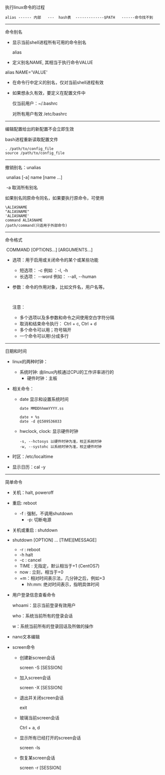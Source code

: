 执行linux命令的过程

```
alias ------ 内部   ---  hash表  -------------$PATH   ------命令找不到
```

-----



命令别名

 * 显示当前shell进程所有可用的命令别名

   alias

 *  定义别名NAME, 其相当于执行命令VALUE

   alias NAME='VALUE'

 * 在命令行中定义的别名，仅对当前shell进程有效 

 * 如果想永久有效，要定义在配置文件中

   仅当前用户：~/.bashrc

   对所有用户有效  /etc/bashrc 

--------

编辑配置给出的新配置不会立即生效

bash进程重新读取配置文件

```shell
. /path/to/config_file
source /path/to/config_file
```

-------

撤销别名：unalias

​		unalias [-a] name [name ...]

​		-a 取消所有别名

如果别名同原命令同名，如果要执行原命令，可使用

```shell
\ALIASNAME
"ALIASNAME"
'ALIASNAME'
command ALIASNAME
/path/command(只适用于外部命令)
```

---------

命令格式

​	COMMAND [OPTIONS...] [ARGUMENTS...]

 * 选项：用于启用或关闭命令的某个或某些功能

   - 短选项： -c 例如 ：-l, -h
   - 长选项： --word 例如： --all, --human

 * 参数：命令的作用对象，比如文件名，用户名等。

   ​		

   注意：

   	* 多个选项以及多参数和命令之间使用空白字符分隔
   	* 取消和结束命令执行： Ctrl + c, Ctrl + d
   	* 多个命令可以用；符号隔开
   	* 一个命令可以用\分成多行

------------

日期和时间

 * linux的两种时钟：

   	* 系统时钟: 由linux内核通过CPU的工作评率进行的
      	* 硬件时钟：主板

* 相关命令：

  * date 显示和设置系统时间

    ```shell
    date MMDDhhmmYYYY.ss
    ```

    ```shell
    date + %s
    date -d @1509536033
    ```

  * hwclock, clock: 显示硬件时钟

    ```shell
    -s, --hctosys 以硬件时钟为准，校正系统时钟
    -w, --systohc 以系统时钟为准，校正硬件时钟
    ```

* 时区：/etc/localtime

* 显示日历：cal -y

----------------

简单命令

 * 关机：halt, poweroff

 * 重启: reboot

   	* -f : 强制，不调用shutdown
      	* -p: 切断电源

 * 关机或重启 : shutdown

  * shutdown [OPTION] ... \[TIME][MESSAGE]
    * -r : reboot
    * -h halt
    * -c : cancel
    * TIME : 无指定，默认相当于+1 (CentOS7)
    * now : 立刻，相当于+0
    * +m：相对时间表示法，几分钟之后，例如+3
      	* hh:mm: 绝对时间表示，指明具体时间

* 用户登录信息查看命令

  whoami：显示当前登录有效用户

  who：系统当前所有的登录会话

  w：系统当前所有的登录回话及所做的操作

* nano文本编辑

* screen命令

  * 创建新screen会话

    screen -S [SESSION]

  * 加入screen会话

    screen -X [SESSION]

  * 退出并关闭screen会话

    exit

  * 玻璃当前screen会话

    Ctrl + a, d

  * 显示所有已经打开的screen会话

    screen -ls

  * 恢复某screen会话

    screen -r [SESSION]